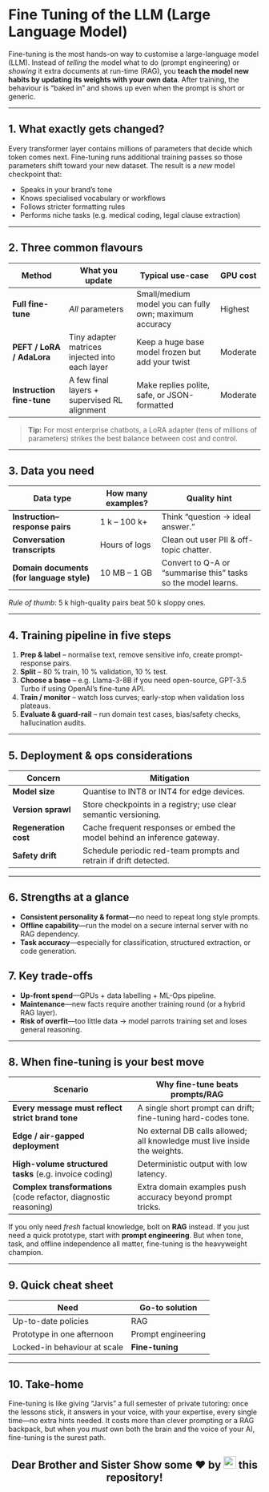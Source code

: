 # Fine Tuning of the LLM (Large Language Model)

Fine-tuning is the most hands-on way to customise a large-language model (LLM). Instead of *telling* the model what to do (prompt engineering) or *showing* it extra documents at run-time (RAG), you **teach the model new habits by updating its weights with your own data**. After training, the behaviour is “baked in” and shows up even when the prompt is short or generic.

---

## 1. What exactly gets changed?

Every transformer layer contains millions of parameters that decide which token comes next. Fine-tuning runs additional training passes so those parameters shift toward your new dataset. The result is a *new* model checkpoint that:

* Speaks in your brand’s tone
* Knows specialised vocabulary or workflows
* Follows stricter formatting rules
* Performs niche tasks (e.g. medical coding, legal clause extraction)

---

## 2. Three common flavours

| Method                    | What you update                                | Typical use-case                                       | GPU cost |
| ------------------------- | ---------------------------------------------- | ------------------------------------------------------ | -------- |
| **Full fine-tune**        | *All* parameters                               | Small/medium model you can fully own; maximum accuracy | Highest  |
| **PEFT / LoRA / AdaLora** | Tiny adapter matrices injected into each layer | Keep a huge base model frozen but add your twist       | Moderate |
| **Instruction fine-tune** | A few final layers + supervised RL alignment   | Make replies polite, safe, or JSON-formatted           | Moderate |

> **Tip:** For most enterprise chatbots, a LoRA adapter (tens of millions of parameters) strikes the best balance between cost and control.

---

## 3. Data you need

| Data type                                 | How many examples? | Quality hint                                                  |
| ----------------------------------------- | ------------------ | ------------------------------------------------------------- |
| **Instruction–response pairs**            | 1 k – 100 k+       | Think “question → ideal answer.”                              |
| **Conversation transcripts**              | Hours of logs      | Clean out user PII & off-topic chatter.                       |
| **Domain documents (for language style)** | 10 MB – 1 GB       | Convert to Q-A or “summarise this” tasks so the model learns. |

*Rule of thumb*: 5 k high-quality pairs beat 50 k sloppy ones.

---

## 4. Training pipeline in five steps

1. **Prep & label** – normalise text, remove sensitive info, create prompt-response pairs.
2. **Split** – 80 % train, 10 % validation, 10 % test.
3. **Choose a base** – e.g. Llama-3-8B if you need open-source, GPT-3.5 Turbo if using OpenAI’s fine-tune API.
4. **Train / monitor** – watch loss curves; early-stop when validation loss plateaus.
5. **Evaluate & guard-rail** – run domain test cases, bias/safety checks, hallucination audits.

---

## 5. Deployment & ops considerations

| Concern               | Mitigation                                                               |
| --------------------- | ------------------------------------------------------------------------ |
| **Model size**        | Quantise to INT8 or INT4 for edge devices.                               |
| **Version sprawl**    | Store checkpoints in a registry; use clear semantic versioning.          |
| **Regeneration cost** | Cache frequent responses or embed the model behind an inference gateway. |
| **Safety drift**      | Schedule periodic red-team prompts and retrain if drift detected.        |

---

## 6. Strengths at a glance

* **Consistent personality & format**—no need to repeat long style prompts.
* **Offline capability**—run the model on a secure internal server with no RAG dependency.
* **Task accuracy**—especially for classification, structured extraction, or code generation.

## 7. Key trade-offs

* **Up-front spend**—GPUs + data labelling + ML-Ops pipeline.
* **Maintenance**—new facts require another training round (or a hybrid RAG layer).
* **Risk of overfit**—too little data → model parrots training set and loses general reasoning.

---

## 8. When fine-tuning is your best move

| Scenario                                                          | Why fine-tune beats prompts/RAG                                           |
| ----------------------------------------------------------------- | ------------------------------------------------------------------------- |
| **Every message must reflect strict brand tone**                  | A single short prompt can drift; fine-tuning hard-codes tone.             |
| **Edge / air-gapped deployment**                                  | No external DB calls allowed; all knowledge must live inside the weights. |
| **High-volume structured tasks** (e.g. invoice coding)            | Deterministic output with low latency.                                    |
| **Complex transformations** (code refactor, diagnostic reasoning) | Extra domain examples push accuracy beyond prompt tricks.                 |

If you only need *fresh* factual knowledge, bolt on **RAG** instead. If you just need a quick prototype, start with **prompt engineering**. But when tone, task, and offline independence all matter, fine-tuning is the heavyweight champion.

---

## 9. Quick cheat sheet

| Need                         | Go-to solution     |
| ---------------------------- | ------------------ |
| Up-to-date policies          | RAG                |
| Prototype in one afternoon   | Prompt engineering |
| Locked-in behaviour at scale | **Fine-tuning**    |

---

## 10. Take-home

Fine-tuning is like giving “Jarvis” a full semester of private tutoring: once the lessons stick, it answers in your voice, with your expertise, every single time—no extra hints needed. It costs more than clever prompting or a RAG backpack, but when you *must* own both the brain and the voice of your AI, fine-tuning is the surest path.

<h2 align="center">
Dear Brother and Sister Show some ❤ by <img src="https://imgur.com/o7ncZFp.jpg" height=25px width=25px> this repository!
</h2>